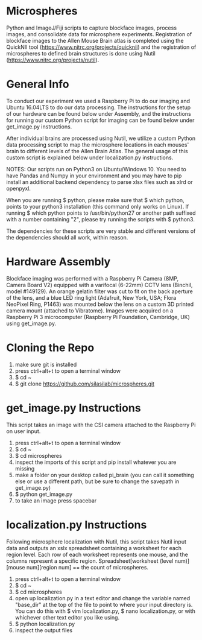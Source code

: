 # Microspheres
Python and ImageJ/Fiji scripts to capture blockface images, process images, and consolidate data for microsphere experiments. Registration of blockface images to the Allen Mouse Brain atlas is completed using the QuickNII tool (https://www.nitrc.org/projects/quicknii) and the registration of microspheres to defined brain structures is done using Nutil (https://www.nitrc.org/projects/nutil).

# General Info
To conduct our experiment we used a Raspberry Pi to do our imaging and Ubuntu 16.04LTS to do our data processing. The instructions for the setup of our hardware can be found below under Assembly, and the instructions for running our custom Python script for imaging can be found below under get_image.py instructions.

After individual brains are processed using Nutil, we utilize a custom Python data processing script to map the microsphere locations in each mouses' brain to different levels of the Allen Brain Atlas. The general usage of this custom script is explained below under localization.py instructions.

NOTES: Our scripts run on Python3 on Ubuntu/Windows 10. You need to have Pandas and Numpy in your environment and you may have to pip install an additional backend dependency to parse xlsx files such as xlrd or openpyxl.

When you are running $ python, please make sure that $ which python, points to your python3 installation (this command only works on Linux). If running $ which python points to /usr/bin/python27 or another path suffixed with a number containing "2", please try running the scripts with $ python3.

The dependencies for these scripts are very stable and different versions of the dependencies should all work, within reason.

# Hardware Assembly
Blockface imaging was performed with a Raspberry Pi Camera (8MP, Camera Board V2) equipped with a varifocal (6-22mm) CCTV lens (Binchil, model #149129). An orange gelatin filter was cut to fit on the back aperture of the lens, and a blue LED ring light (Adafruit, New York, USA; Flora NeoPixel Ring, P1463) was mounted below the lens on a custom 3D printed camera mount (attached to Vibratome). Images were acquired on a Raspberry Pi 3 microcomputer (Raspberry Pi Foundation, Cambridge, UK) using get_image.py.


# Cloning the Repo
1. make sure git is installed
2. press ctrl+alt+t to open a terminal window
3. $ cd ~
4. $ git clone https://github.com/silasilab/microspheres.git

# get_image.py Instructions
This script takes an image with the CSI camera attached to the Raspberry Pi on user input.

1. press ctrl+alt+t to open a terminal window
2. $ cd ~
3. $ cd microspheres
4. inspect the imports of this script and pip install whatever you are missing
5. make a folder on your desktop called pi_brain (you can call it something else or use a different path, but be sure to change the savepath in get_image.py)
5. $ python get_image.py
6. to take an image press spacebar

# localization.py Instructions
Following microsphere localization with Nutil, this script takes Nutil input data and outputs an xslx spreadsheet containing a worksheet for each region level. Each row of each worksheet represents one mouse, and the columns represent a specific region. Spreadsheet[worksheet (level num)][mouse num][region num] == the count of microspheres. 
1. press ctrl+alt+t to open a terminal window
2. $ cd ~
3. $ cd microspheres
3. open up localization.py in a text editor and change the variable named "base_dir" at the top of the file to point to where your input directory is. You can do this with $ vim localization.py, $ nano localization.py, or with whichever other text editor you like using.
4. $ python localization.py
5. inspect the output files
